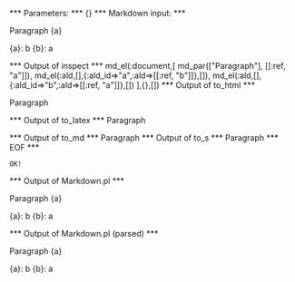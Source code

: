 
*** Parameters: ***
{}
*** Markdown input: ***

Paragraph
{a}


{a}: b
{b}: a

*** Output of inspect ***
md_el(:document,[
	md_par(["Paragraph"], [[:ref, "a"]]),
	md_el(:ald,[],{:ald_id=>"a",:ald=>[[:ref, "b"]]},[]),
	md_el(:ald,[],{:ald_id=>"b",:ald=>[[:ref, "a"]]},[])
],{},[])
*** Output of to_html ***

<p>Paragraph</p>

*** Output of to_latex ***
Paragraph


*** Output of to_md ***
Paragraph
*** Output of to_s ***
Paragraph
*** EOF ***



	OK!



*** Output of Markdown.pl ***
<p>Paragraph
{a}</p>

<p>{a}: b
{b}: a</p>

*** Output of Markdown.pl (parsed) ***
<p>Paragraph
{a}</p
    ><p>{a}: b
{b}: a</p
  >